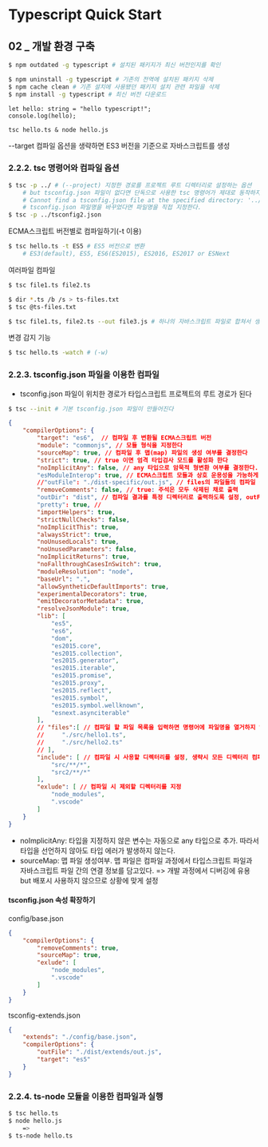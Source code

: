 # Typescript Quick Start

## 02 _ 개발 환경 구축

```bash
$ npm outdated -g typescript # 설치된 패키지가 최신 버전인지를 확인
```

```bash
$ npm uninstall -g typescript # 기존의 전역에 설치된 패키지 삭제
$ npm cache clean # 기존 설치에 사용됐던 패키지 설치 관련 파일을 삭제
$ npm install -g typescript # 최신 버전 다운로드
```



```types
let hello: string = "hello typescript!";
console.log(hello);
```

`tsc hello.ts & node hello.js`

--target 컴파일 옵션을 생략하면 ES3 버전을 기준으로 자바스크립트를 생성



### 2.2.2. tsc 명령어와 컴파일 옵션

```bash
$ tsc -p ../ # (--project) 지정한 경로를 프로젝트 루트 디렉터리로 설정하는 옵션
	# but tsconfig.json 파일이 없다면 단독으로 사용한 tsc 명령어가 제대로 동작하지 않는다
	# Cannot find a tsconfig.json file at the specified directory: '../'
	# tsconfig.json 파일명을 바꾸었다면 파일명을 직접 지정한다.
$ tsc -p ../tsconfig2.json

```



ECMA스크립트 버전별로 컴파일하기(-t 이용)

```bash
$ tsc hello.ts -t ES5 # ES5 버전으로 변환
	# ES3(default), ES5, ES6(ES2015), ES2016, ES2017 or ESNext
```



여러파일 컴파일

```bash
$ tsc file1.ts file2.ts

$ dir *.ts /b /s > ts-files.txt
$ tsc @ts-files.txt
```

```bash 
$ tsc file1.ts, file2.ts --out file3.js # 하나의 자바스크립트 파일로 합쳐서 생성
```



변경 감지 기능

```bash
$ tsc hello.ts -watch # (-w)
```



### 2.2.3. tsconfig.json 파일을 이용한 컴파일 

- tsconfig.json 파일이 위치한 경로가 타입스크립트 프로젝트의 루트 경로가 된다

```bash
$ tsc --init # 기본 tsconfig.json 파일이 만들어진다
```

```json
{
    "compilerOptions": {
        "target": "es6",  // 컴파일 후 변환될 ECMA스크립트 버전
        "module": "commonjs", // 모듈 형식을 지정한다
        "sourceMap": true, // 컴파일 후 맵(map) 파일의 생성 여부를 결정한다
        "strict": true, // true 이면 엄격 타입검사 모드를 활성화 한다
        "noImplicitAny": false, // any 타입으로 암묵적 형변환 여부를 결정한다. default: false
        "esModuleInterop": true, // ECMA스크립트 모듈과 상호 운용성을 가능하게 하는 속성. true: CommonJS 모듈을 디폴트 모듈처럼 호출할 수 있다.
        //"outFile": "./dist-specific/out.js", // files의 파일들의 컴파일 결과를 합쳐 생성
        "removeComments": false, // true: 주석은 모두 삭제된 채로 출력
        "outDir": "dist", // 컴파일 결과를 특정 디렉터리로 출력하도록 설정, outFile 속성과 대치되는 속성, ts 파일의 컴파일 결과를 1:1로 대응시켜 .js 파일로 저장.
        "pretty": true, //                 
        "importHelpers": true,
        "strictNullChecks": false,
        "noImplicitThis": true,
        "alwaysStrict": true,
        "noUnusedLocals": true,
        "noUnusedParameters": false,
        "noImplicitReturns": true,
        "noFallthroughCasesInSwitch": true,
        "moduleResolution": "node",
        "baseUrl": ".",
        "allowSyntheticDefaultImports": true,
        "experimentalDecorators": true,
        "emitDecoratorMetadata": true,
        "resolveJsonModule": true,
        "lib": [
            "es5",
            "es6",
            "dom",
            "es2015.core",
            "es2015.collection",
            "es2015.generator",
            "es2015.iterable",
            "es2015.promise",
            "es2015.proxy",
            "es2015.reflect",
            "es2015.symbol",
            "es2015.symbol.wellknown",
            "esnext.asynciterable"
        ],
        // "files":[ // 컴파일 할 파일 목록을 입력하면 명령어에 파일명을 열거하지 않아도 된다.
        //     "./src/hello1.ts",
        //     "./src/hello2.ts"
        // ],
        "include": [ // 컴파일 시 사용할 디렉터리를 설정, 생략시 모든 디렉터리 컴파일 대상
            "src/**/*",
            "src2/**/*"
        ],
        "exlude": [ // 컴파일 시 제외할 디렉터리를 지정
            "node_modules",
            ".vscode"
        ]
    }
}
```

- noImplicitAny: 타입을 지정하지 않은 변수는 자동으로 any 타입으로 추가. 따라서 타입을 선언하지 않아도 타입 에러가 발생하지 않는다.
- sourceMap: 맵 파일 생성여부. 맵 파일은 컴파일 과정에서 타입스크립트 파일과 자바스크립트 파일 간의 연결 정보를 담고있다. => 개발 과정에서 디버깅에 유용but 배포시 사용하지 않으므로 상황에 맞게 설정



#### tsconfig.json 속성 확장하기

config/base.json

```json
{
    "compilerOptions": {
        "removeComments": true,
        "sourceMap": true,
        "exlude": [ 
            "node_modules",
            ".vscode"
        ]
    }
}
```

tsconfig-extends.json

```json
{
    "extends": "./config/base.json",
    "compilerOptions": {
        "outFile": "./dist/extends/out.js",
        "target": "es5"
    }
}
```



### 2.2.4. ts-node 모듈을 이용한 컴파일과 실행

```bash
$ tsc hello.ts
$ node hello.js
	=>
$ ts-node hello.ts
```